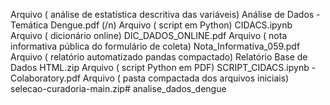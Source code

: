 Arquivo ( análise de estatística descritiva das variáveis) Análise de Dados - Temática Dengue.pdf (/n)
Arquivo ( script em Python) CIDACS.ipynb
Arquivo ( dicionário online) DIC_DADOS_ONLINE.pdf
Arquivo ( nota informativa pública do formulário de coleta) Nota_Informativa_059.pdf
Arquivo ( relatório automatizado pandas compactado) Relatório Base de Dados HTML.zip
Arquivo ( script Python em PDF) SCRIPT_CIDACS.ipynb - Colaboratory.pdf
Arquivo ( pasta compactada dos arquivos iniciais) selecao-curadoria-main.zip# analise_dados_dengue
